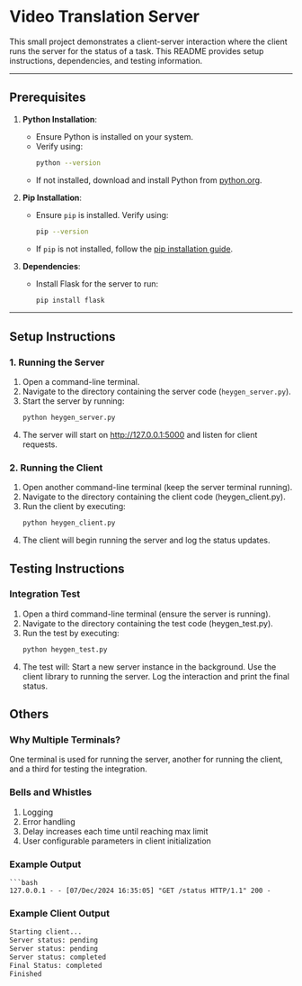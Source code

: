 # Video Translation Server

This small project demonstrates a client-server interaction where the client runs the server for the status of a task. This README provides setup instructions, dependencies, and testing information.

---

## Prerequisites

1. **Python Installation**:
   - Ensure Python is installed on your system.
   - Verify using:
     ```bash
     python --version
     ```
   - If not installed, download and install Python from [python.org](https://www.python.org/downloads/).

2. **Pip Installation**:
   - Ensure `pip` is installed. Verify using:
     ```bash
     pip --version
     ```
   - If `pip` is not installed, follow the [pip installation guide](https://pip.pypa.io/en/stable/installation/).

3. **Dependencies**:
   - Install Flask for the server to run:
     ```bash
     pip install flask
     ```

---

## Setup Instructions

### 1. Running the Server

1. Open a command-line terminal.
2. Navigate to the directory containing the server code (`heygen_server.py`).
3. Start the server by running:
   ```bash
   python heygen_server.py

4. The server will start on http://127.0.0.1:5000 and listen for client requests.

### 2. Running the Client

1. Open another command-line terminal (keep the server terminal running).
2. Navigate to the directory containing the client code (heygen_client.py).
3. Run the client by executing:
   ```bash
   python heygen_client.py
4. The client will begin running the server and log the status updates.

## Testing Instructions

### Integration Test

1. Open a third command-line terminal (ensure the server is running).
2. Navigate to the directory containing the test code (heygen_test.py).
3. Run the test by executing:
   ```bash
   python heygen_test.py
4. The test will:
Start a new server instance in the background.
Use the client library to running the server.
Log the interaction and print the final status.

## Others

### Why Multiple Terminals?

One terminal is used for running the server, another for running the client, and a third for testing the integration.

### Bells and Whistles

1. Logging
2. Error handling
3. Delay increases each time until reaching max limit
4. User configurable parameters in client initialization

### Example Output
    ```bash 
    127.0.0.1 - - [07/Dec/2024 16:35:05] "GET /status HTTP/1.1" 200 -

### Example Client Output

   ```bash
   Starting client...
   Server status: pending
   Server status: pending
   Server status: completed
   Final Status: completed
   Finished


